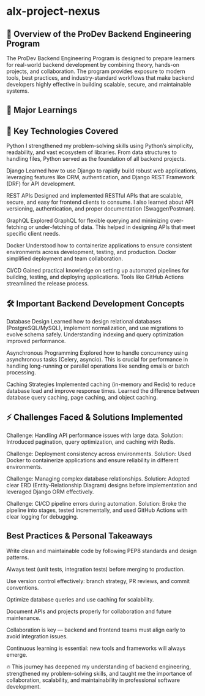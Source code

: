 # alx-project-nexus

## 📝 Overview of the ProDev Backend Engineering Program

The ProDev Backend Engineering Program is designed to prepare learners for real-world backend development by combining theory, hands-on projects, and collaboration. The program provides exposure to modern tools, best practices, and industry-standard workflows that make backend developers highly effective in building scalable, secure, and maintainable systems.

## 🚀 Major Learnings
## 🔑 Key Technologies Covered

Python
I strengthened my problem-solving skills using Python’s simplicity, readability, and vast ecosystem of libraries. From data structures to handling files, Python served as the foundation of all backend projects.

Django
Learned how to use Django to rapidly build robust web applications, leveraging features like ORM, authentication, and Django REST Framework (DRF) for API development.

REST APIs
Designed and implemented RESTful APIs that are scalable, secure, and easy for frontend clients to consume. I also learned about API versioning, authentication, and proper documentation (Swagger/Postman).

GraphQL
Explored GraphQL for flexible querying and minimizing over-fetching or under-fetching of data. This helped in designing APIs that meet specific client needs.

Docker
Understood how to containerize applications to ensure consistent environments across development, testing, and production. Docker simplified deployment and team collaboration.

CI/CD
Gained practical knowledge on setting up automated pipelines for building, testing, and deploying applications. Tools like GitHub Actions streamlined the release process.

## 🛠 Important Backend Development Concepts

Database Design
Learned how to design relational databases (PostgreSQL/MySQL), implement normalization, and use migrations to evolve schema safely. Understanding indexing and query optimization improved performance.

Asynchronous Programming
Explored how to handle concurrency using asynchronous tasks (Celery, asyncio). This is crucial for performance in handling long-running or parallel operations like sending emails or batch processing.

Caching Strategies
Implemented caching (in-memory and Redis) to reduce database load and improve response times. Learned the difference between database query caching, page caching, and object caching.

## ⚡ Challenges Faced & Solutions Implemented

Challenge: Handling API performance issues with large data.
Solution: Introduced pagination, query optimization, and caching with Redis.

Challenge: Deployment consistency across environments.
Solution: Used Docker to containerize applications and ensure reliability in different environments.

Challenge: Managing complex database relationships.
Solution: Adopted clear ERD (Entity-Relationship Diagram) designs before implementation and leveraged Django ORM effectively.

Challenge: CI/CD pipeline errors during automation.
Solution: Broke the pipeline into stages, tested incrementally, and used GitHub Actions with clear logging for debugging.

## Best Practices & Personal Takeaways ##

Write clean and maintainable code by following PEP8 standards and design patterns.

Always test (unit tests, integration tests) before merging to production.

Use version control effectively: branch strategy, PR reviews, and commit conventions.

Optimize database queries and use caching for scalability.

Document APIs and projects properly for collaboration and future maintenance.

Collaboration is key — backend and frontend teams must align early to avoid integration issues.

Continuous learning is essential: new tools and frameworks will always emerge.

🔥 This journey has deepened my understanding of backend engineering, strengthened my problem-solving skills, and taught me the importance of collaboration, scalability, and maintainability in professional software development.